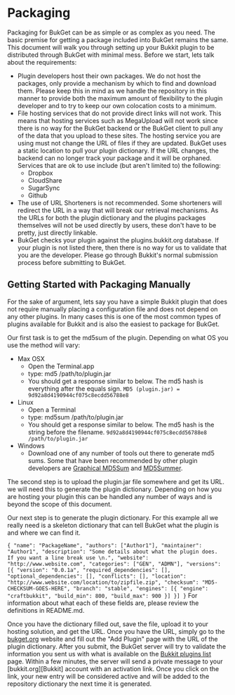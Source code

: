 Packaging
=========

Packaging for BukGet can be as simple or as complex as you need.  The basic premise for getting a package included into BukGet remains the same. This document will walk you through setting up your Bukkit plugin to be distributed through BukGet with minimal mess.  Before we start, lets talk about the requirements:

* Plugin developers host their own packages.  We do not host the packages, only provide a mechanism by which to find and download them.  Please keep this in mind as we handle the repository in this manner to provide both the maximum amount of flexibility to the plugin developer and to try to keep our own colocation costs to a minimum.
* File hosting services that do not provide direct links will not work.  This means that hosting services such as MegaUpload will not work since there is no way for the BukGet backend or the BukGet client to pull any of the data that you upload to these sites.  The hosting service you are using must not change the URL of files if they are updated.  BukGet uses a static location to pull your plugin dictionary.  If the URL changes, the backend can no longer track your package and it will be orphaned.  Services that are ok to use include (but aren't limited to) the following:
  * Dropbox
  * CloudShare
  * SugarSync
  * Github
* The use of URL Shorteners is not recommended.  Some shorteners will redirect the URL in a way that will break our retrieval mechanisms.  As the URLs for both the plugin dictionary and the plugins packages themselves will not be used directly by users, these don't have to be pretty, just directly linkable.
* BukGet checks your plugin against the plugins.bukkit.org database.  If your plugin is not listed there, then there is no way for us to validate that you are the developer.  Please go through Bukkit's normal submission process before submitting to BukGet.

Getting Started with Packaging Manually
---------------------------------------

For the sake of argument, lets say you have a simple Bukkit plugin that does not require manually placing a configuration file and does not depend on any other plugins.  In many cases this is one of the most common types of plugins available for Bukkit and is also the easiest to package for BukGet.

Our first task is to get the md5sum of the plugin.  Depending on what OS you use the method will vary:
* Max OSX
  * Open the Terminal.app
  * type: md5 /path/to/plugin.jar
  * You should get a response similar to below.  The md5 hash is everything
    after the equals sign.
    `MD5 (plugin.jar) = 9d92a8d4190944cf075c8ecdd56788e8`
* Linux
  * Open a Terminal
  * type: md5sum /path/to/plugin.jar
  * You should get a response similar to below.  The md5 hash is the string
    before the filename.
    `9d92a8d4190944cf075c8ecdd56788e8 /path/to/plugin.jar`
* Windows
  * Download one of any number of tools out there to generate md5 sums.  Some
    that have been recommended by other plugin developers are 
    [Graphical MD5Sum][md51] and [MD5Summer][md52].

The second step is to upload the plugin.jar file somewhere and get its URL. we will need this to generate the plugin dictionary.  Depending on how you are hosting your plugin this can be handled any number of ways and is beyond the scope of this document.

Our next step is to generate the plugin dictionary.  For this example all we really need is a skeleton dictionary that can tell BukGet what the plugin is and where we can find it.

`{
    "name": "PackageName",
    "authors": ["Author1"],
    "maintainer": "Author1",
    "description": "Some details about what the plugin does.  If you want a line break use \n.",
    "website": "http://www.website.com",
    "categories": ["GEN", "ADMN"],
    "versions": [{
        "version": "0.0.1a",
        "required_dependencies": [],
        "optional_dependencies": [],
        "conflicts": [],
        "location": "http://www.website.com/location/to/zipfile.zip",
        "checksum": "MD5-CHECKSUM-GOES-HERE",
        "branch": "stable",
        "engines": [{
          "engine": "craftbukkit",
          "build_min": 800,
          "build_max": 900
        }]
    }]
}`
For information about what each of these fields are, please review the definitions in README.md.

Once you have the dictionary filled out, save the file, upload it to your hosting solution, and get the URL.  Once you have the URL, simply go to the [bukget.org][BukGet] website and fill out the "Add Plugin" page with the URL of the plugin dictionary.  After you submit, the BukGet server will try to validate the information you sent us with what is available on the [Bukkit plugins list][b_plugs] page.  Within a few minutes, the server will send a private message to your [bukkit.org][Bukkit] account with an activation link.  Once you click on the link, your new entry will be considered active and will be added to the repository dictionary the next time it is generated.

[b_plugs]:  http://plugins.bukkit.org
[bukget]:   http://bukget.org
[md51]:     http://www.toast442.org/md5/
[md52]:     http://www.md5summer.org/